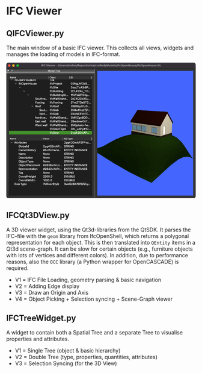 # IFC Viewer

## QIFCViewer.py

The main window of a basic IFC viewer. This collects all views, widgets and manages the loading of models in IFC-format.

![viewer](images/QIFCViewer_03.png)

## IFCQt3DView.py

A 3D viewer widget, using the Qt3d-libraries from the QtSDK.
It parses the IFC-file with the `geom` library from IfcOpenShell, which returns a polygonal representation for each object. This is then translated into `QEntity` items in a Qt3d scene-graph. It can be slow for certain objects (e.g., furniture objects with lots of vertices and different colors).
In addition, due to performance reasons, also the `OCC` library (a Python wrapper for OpenCASCADE) is required.

* V1 = IFC File Loading, geometry parsing & basic navigation
* V2 = Adding Edge display
* V3 = Draw an Origin and Axis
* V4 = Object Picking + Selection syncing + Scene-Graph viewer

## IFCTreeWidget.py

A widget to contain both a Spatial Tree and a separate Tree to visualise properties and attributes.

* V1 = Single Tree (object & basic hierarchy)
* V2 = Double Tree (type, properties, quantities, attributes)
* V3 = Selection Syncing (for the 3D View)